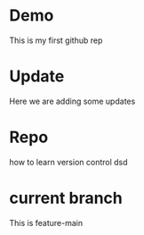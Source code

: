 # Demo

This is my first github rep

# Update 

 Here we are adding some updates

 # Repo

 how to learn version control
  dsd

# current branch
 
 This is feature-main
